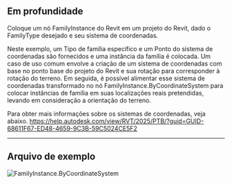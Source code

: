 ## Em profundidade
Coloque um nó FamilyInstance do Revit em um projeto do Revit, dado o FamilyType desejado e seu sistema de coordenadas.

Neste exemplo, um Tipo de família específico e um Ponto do sistema de coordenadas são fornecidos e uma instância da família é colocada.
Um caso de uso comum envolve a criação de um sistema de coordenadas com base no ponto base do projeto do Revit e sua rotação para corresponder à rotação do terreno. Em seguida, é possível alimentar esse sistema de coordenadas transformado no nó FamilyInstance.ByCoordinateSystem para colocar instâncias de família em suas localizações reais pretendidas, levando em consideração a orientação do terreno.

Para obter mais informações sobre os sistemas de coordenadas, veja abaixo.
https://help.autodesk.com/view/RVT/2025/PTB/?guid=GUID-68611F67-ED48-4659-9C3B-59C5024CE5F2
___
## Arquivo de exemplo

![FamilyInstance.ByCoordinateSystem](./Revit.Elements.FamilyInstance.ByCoordinateSystem_img.jpg)
